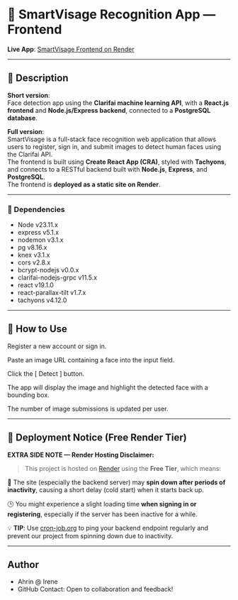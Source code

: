 # 📸 SmartVisage Recognition App — Frontend

**Live App**: [SmartVisage Frontend on Render](https://smartvisage-recognition-react.onrender.com/) 

---

## 📝 Description

**Short version**:  
Face detection app using the **Clarifai machine learning API**, with a **React.js frontend** and **Node.js/Express backend**, connected to a **PostgreSQL database**.

**Full version**:  
SmartVisage is a full-stack face recognition web application that allows users to register, sign in, and submit images to detect human faces using the Clarifai API.  
The frontend is built using **Create React App (CRA)**, styled with **Tachyons**, and connects to a RESTful backend built with **Node.js**, **Express**, and **PostgreSQL**.  
The frontend is **deployed as a static site on Render**.

---

### 📝 Dependencies
* Node v23.11.x
* express v5.1.x
* nodemon v3.1.x
* pg v8.16.x
* knex v3.1.x
* cors v2.8.x
* bcrypt-nodejs v0.0.x
* clarifai-nodejs-grpc v11.5.x
* react v19.1.0
* react-parallax-tilt v1.7.x
* tachyons v4.12.0

---

## 👣 How to Use
Register a new account or sign in.

Paste an image URL containing a face into the input field.

Click the [ Detect ] button.

The app will display the image and highlight the detected face with a bounding box.

The number of image submissions is updated per user.

---


## 📌 Deployment Notice (Free Render Tier)
**EXTRA SIDE NOTE — Render Hosting Disclaimer:**
> This project is hosted on [Render](https://render.com) using the **Free Tier**, which means:

🔄 The site (especially the backend server) may **spin down after periods of inactivity**, causing a short delay (cold start) when it starts back up.

🕒 You might experience a slight loading time **when signing in or registering**, especially if the server has been inactive for a while.

💡 **TIP**: Use [cron-job.org](http://cron-job.org) to ping your backend endpoint regularly and prevent our project from spinning down due to inactivity.

---


## Author

- Ahrin @ Irene
- GitHub
Contact: Open to collaboration and feedback!
